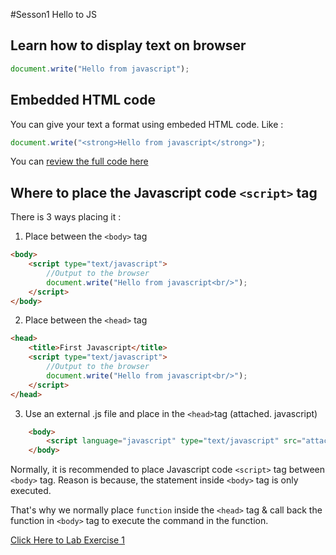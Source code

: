 #Sesson1 Hello to JS

## Learn how to display text on browser

```javascript
document.write("Hello from javascript");
```

## Embedded HTML code 
You can give your text a format using embeded HTML code. Like :

```javascript
document.write("<strong>Hello from javascript</strong>");
```

You can [review the full code here](https://github.com/yclim95/JavaScript-for-Beginners/blob/master/session1_hello_js/first_javascript.html) 

## Where to place the Javascript code `<script>` tag
There is 3 ways placing it : 

1. Place between the `<body>` tag

```html
<body>
	<script type="text/javascript">
		//Output to the browser 
		document.write("Hello from javascript<br/>");
	</script>
</body>
```

2. Place between the `<head>` tag

```html
<head>
	<title>First Javascript</title>
	<script type="text/javascript">
		//Output to the browser 
		document.write("Hello from javascript<br/>");
	</script>
</head>
```
3. Use an external .js file and place in the `<head>`tag (attached. javascript)

```html
	<body>
		<script language="javascript" type="text/javascript" src="attached.js"></script>
	</body>
```

Normally, it is recommended to place Javascript code `<script>` tag between `<body>` tag. Reason is because, the statement inside `<body>` tag is only executed. 

That's why we normally place `function` inside the `<head>` tag & call back the function in `<body>` tag to execute the command in the function. 


[Click Here to Lab Exercise 1]()